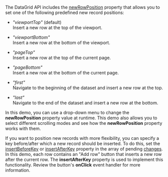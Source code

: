 The DataGrid API includes the [newRowPosition](/Documentation/ApiReference/UI_Components/dxDataGrid/Configuration/editing/#newRowPosition) property that allows you to set one of the following predefined new record positions:

- *"viewportTop"* (default)           
Insert a new row at the top of the viewport.

- *"viewportBottom"*          
Insert a new row at the bottom of the viewport.

- *"pageTop"*         
Insert a new row at the top of the current page.

- *"pageBottom"*        
Insert a new row at the bottom of the current page.

- *"first"*           
Navigate to the beginning of the dataset and insert a new row at the top.

- *"last"*            
Navigate to the end of the dataset and insert a new row at the bottom.

In this demo, you can use a drop-down menu to change the **newRowPosition** property value at runtime. This demo also allows you to select different scrolling modes and see how the **newRowPosition** property works with them.

If you want to position new records with more flexibility, you can specify a key before/after which a new record should be inserted. To do this, set the [insertBeforeKey](/Documentation/ApiReference/UI_Components/dxDataGrid/Configuration/editing/changes/#insertBeforeKey) or [insertAfterKey](/Documentation/ApiReference/UI_Components/dxDataGrid/Configuration/editing/changes/#insertAfterKey) property in the array of pending [changes](/Documentation/ApiReference/UI_Components/dxDataGrid/Configuration/editing/changes/). In this demo, each row contains an "Add row" button that inserts a new row after the current row. The **insertAfterKey** property is used to implement this functionality. Review the button's **onClick** event handler for more information.